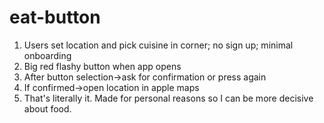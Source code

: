 # eat-button


1. Users set location and pick cuisine in corner; no sign up; minimal onboarding
2. Big red flashy button when app opens
3. After button selection->ask for confirmation or press again
4. If confirmed->open location in apple maps
5. That's literally it. Made for personal reasons so I can be more decisive about food.
